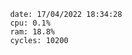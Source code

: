 

                date: 17/04/2022 18:34:28
                cpu: 0.1%
                ram: 18.8%
                cycles: 10200

                         